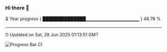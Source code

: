 ### Hi there 👋

⏳ Year progress { ██████████████▁▁▁▁▁▁▁▁▁▁▁▁▁▁▁▁ } 48.78 %

---

⏰ Updated on Sat, 28 Jun 2025 01:13:51 GMT

![Progress Bar CI](https://github.com/liununu/liununu/workflows/Progress%20Bar%20CI/badge.svg)
